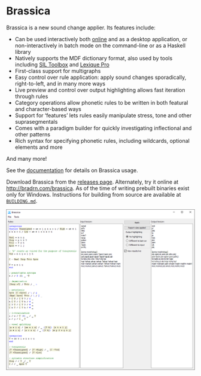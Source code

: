 # Brassica

Brassica is a new sound change applier.
Its features include:

- Can be used interactively both [online](http://bradrn.com/brassica/index.html) and as a desktop application, or non-interactively in batch mode on the command-line or as a Haskell library
- Natively supports the MDF dictionary format, also used by tools including [SIL Toolbox](https://software.sil.org/toolbox/) and [Lexique Pro](https://software.sil.org/lexiquepro/)
- First-class support for multigraphs
- Easy control over rule application: apply sound changes sporadically, right-to-left, and in many more ways
- Live preview and control over output highlighting allows fast iteration through rules
- Category operations allow phonetic rules to be written in both featural and character-based ways
- Support for ‘features’ lets rules easily manipulate stress, tone and other suprasegmentals
- Comes with a paradigm builder for quickly investigating inflectional and other patterns
- Rich syntax for specifying phonetic rules, including wildcards, optional elements and more

And many more!

See the [documentation](./Documentation.md) for details on Brassica usage.

Download Brassica from the [releases page](https://github.com/bradrn/brassica/releases/latest).
Alternately, try it online at http://bradrn.com/brassica.
As of the time of writing prebuilt binaries exist only for Windows.
Instructions for building from source are available at [`BUILDING.md`](./BUILDING.md).

![Image of Brassica with some example sound changes](https://raw.githubusercontent.com/bradrn/brassica/v0.0.3/gui-interface-example.png)
